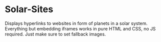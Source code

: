# Solar-Sites
Displays hyperlinks to websites in form of planets in a solar system.
Everything but embedding iframes works in pure HTML and CSS, no JS required. Just make sure to set fallback images.

